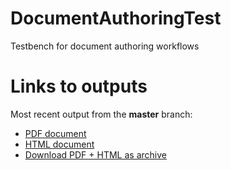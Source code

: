 # DocumentAuthoringTest
Testbench for document authoring workflows

# Links to outputs

Most recent output from the **master** branch:

* [PDF document](documentauthoringtest.azurewebsites.net/master/SomeSpecification.pdf)
* [HTML document](documentauthoringtest.azurewebsites.net/master/SomeSpecification.html)
* [Download PDF + HTML as archive](documentauthoringtest.azurewebsites.net/master/SomeSpecification.zip)